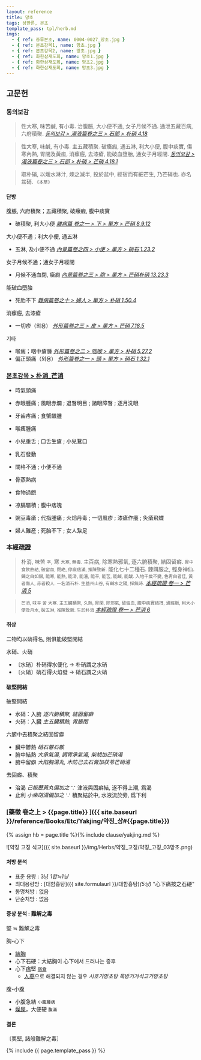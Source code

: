 ```yaml
---
layout: reference
title: 망초
tags: 상한론, 본초
template_pass: tpl/herb.md
imgs:
  - { ref: 증류본초, name: 0004-0027_망초.jpg }
  - { ref: 본초강목1, name: 망초.jpg }
  - { ref: 본초강목2, name: 망초.jpg }
  - { ref: 화한삼재도회, name: 망초1.jpg }
  - { ref: 화한삼재도회, name: 망초2.jpg }
  - { ref: 화한삼재도회, name: 망초3.jpg }
---
```


## 고문헌

### 동의보감

> 性大寒, 味苦鹹, 有小毒. 治腹脹, 大小便不通, 女子月候不通. 通泄五藏百病, 六府積聚. _[동의보감 > 湯液篇卷之三 > 石部 >  朴硝 4.18](https://mediclassics.kr/books/8/volume/22/#content_1368)_

> 性大寒, 味鹹, 有小毒. 主五藏積聚. 破癥瘕, 通五淋, 利大小便, 腹中痰實, 傷寒內熱, 胃閉及黃疸, 消瘰癧, 去漆瘡, 能破血墮胎, 通女子月經閉. _[동의보감 > 湯液篇卷之三 > 石部 > 朴硝 >  芒硝 4.18.1](https://mediclassics.kr/books/8/volume/22/#content_1373)_

> 取朴硝, 以煖水淋汁, 煉之減半, 投於盆中, 經宿而有細芒生, 乃芒硝也. 亦名盆硝.  <small>《本草》</small>

#### 단방

腹脹, 六府積聚；五藏積聚, 破癥瘕, 腹中痰實
* 破積聚, 利大小便 _[雜病篇 卷之一 > 下 > 單方 > 芒硝 8.9.12](https://mediclassics.kr/books/8/volume/9/#content_1098)_

大小便不通；利大小便, 通五淋
* 五淋, 及小便不通 _[內景篇卷之四 > 小便 > 單方 >  硝石 1.23.2](https://mediclassics.kr/books/8/volume/4/#content_422)_

女子月候不通；通女子月經閉
* 月候不通血閉, 癥瘕 _[內景篇卷之三 > 胞 > 單方 >  芒硝朴硝 13.23.3](https://mediclassics.kr/books/8/volume/3/#content_1399)_

能破血墮胎
* 死胎不下 _[雜病篇卷之十 > 婦人 > 單方 >  朴硝 1.50.4](https://mediclassics.kr/books/8/volume/18/#content_1076)_

消瘰癧, 去漆瘡
* 一切疹（외용） _[外形篇卷之三 > 皮 > 單方 >  芒硝 7.18.5](https://mediclassics.kr/books/8/volume/7/#content_1381)_

기타
* 喉痺；咽中瘡腫 _[外形篇卷之二 > 咽喉 > 單方 >  朴硝 5.27.2](https://mediclassics.kr/books/8/volume/6/#content_1349)_
* 偏正頭痛（외용） _[外形篇卷之一 > 頭 > 單方 >  硝石 1.32.1](https://mediclassics.kr/books/8/volume/5/#content_324)_


### [본초강목 > 朴消_芒消]()

* 時氣頭痛
* 赤眼腫痛 ; 風眼赤爛 ; 退瞖明目 ; 諸眼障瞖 ; 逐月洗眼
* 牙齒疼痛 ; 食蟹齦腫
* 喉痺腫痛
* 小兒重舌 ; 口舌生瘡 ; 小兒鵞口
* 乳石發動

* 關格不通 ; 小便不通

* 骨蒸熱病
* 食物過飽
* 凉膈驅積 ; 腹中痞塊

* 豌豆毒瘡 ; 代指腫痛 ; 火熖丹毒 ; 一切風疹 ; 漆瘡作癢 ; 灸瘡飛蝶
* 婦人難産 ; 死胎不下 ; 女人紮足


### 本經疏證

> 朴消, 味苦 <small>辛</small>, 寒 <small>大寒, 無毒.</small> 主百病, 除寒熱邪氣, 逐六腑積聚, 結固留癖. <small>胃中食飮熱結, 破留血, 閉絶, 停痰痞滿, 推陳致新.</small> 能化七十二種石. 鍊餌服之, 輕身神仙. <small>鍊之白如銀, 能寒, 能熱, 能滑, 能濇, 能辛, 能苦, 能鹹, 能酸. 入地千歲不變, 色靑白者佳, 黃者傷人, 赤者殺人. 一名消石朴. 生益州山谷, 有鹹水之陽, 採無時.</small> _[本經疏證 卷一 > 芒消 5](https://mediclassics.kr/books/154/volume/1/#content_42)_

> <small>芒消, 味辛 苦 大寒. 主五臟積聚, 久熱, 胃閉, 除邪氣, 破留血, 腹中痰實結搏, 通經脈, 利大小便及月水, 破五淋, 推陳致新. 生於朴消 </small> _[本經疏證 卷一 > 芒消 6](https://mediclassics.kr/books/154/volume/1/#content_44)_


#### 취상

二物均以硝得名, 則俱能破堅開結

水硝、火硝
* 〔水硝〕朴硝得水便化 → 朴硝謂之水硝
* 〔火硝〕硝石得火焰發 → 硝石謂之火硝

#### 破堅開結

破堅開結
* 水硝：入腑 _逐六腑積聚, 結固留癖_
* 火硝：入臟 _主五臟積熱, 胃脹閉_

六腑中去積聚之結固留癖
* 臟中鬱熱 _硝石礬石散_
* 腑中結熱 _大承氣湯, 調胃承氣湯, 柴胡加芒硝湯_
* 腑中留癖 _大陷胸湯丸, 木防己去石膏加茯苓芒硝湯_

去固癖、積聚
* 治渴 _己椒藶黃丸偏加之_ ∵ 津液與固癖結, 遂不得上潮, 爲渴
* 止利 _小柴胡湯偏加之_ ∵ 積聚結於中, 水液流於旁, 爲下利



### [藥徵 卷之上 > {{page.title}} ]({{ site.baseurl }}/reference/Books/Etc/Yakjing/약징_상#{{page.title}})

{% assign hb = page.title %}{% include clause/yakjing.md %}

![약징 고징 석고]({{ site.baseurl }}/img/Herbs/약징_고징/약징_고징_03망초.png)

#### 처방 분석

* 표준 용량 : 3냥 _1합≒1냥_
* 최대용량방 : [대햠흉탕]({{ site.formulaurl }}/대함흉탕)_(5냥)_ "心下痛按之石硬"
* 동명처방 : 없음
* 단순처방 : 없음

#### 증상 분석 : 難解之毒

堅 ≒ 難解之毒

胸-心下
* [結胸]({{site.sympurl}}/결흉)
* 心下石硬：大結胸이 心下에서 드러나는 증후
* 心下[痞]({{site.sympurl}}/비)堅 <small>[宿食]({{site.sympurl}}/숙식)</small>
  - [人蔘]({{site.herburl}}/인삼)으로 해결되지 않는 경우 _시호가망초탕_ _목방기거석고가망초탕_

腹-小腹
* 小腹急結 <small>小腹腫痞</small>
* [燥屎]({{site.sympurl}}/조시)，大便硬 <small>腹滿</small>


#### 결론

〔耎堅, 諸般難解之毒〕


{% include {{ page.template_pass }} %}
